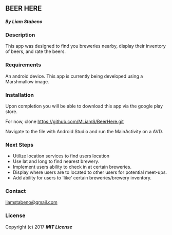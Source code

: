 ## BEER HERE

#### _By Liam Stabeno_

### Description

This app was designed to find you breweries nearby, display their inventory of beers, and rate the beers.

### Requirements

An android device.  This app is currently being developed using a Marshmallow image.

### Installation

Upon completion you will be able to download this app via the google play store.

For now, clone https://github.com/MLiamS/BeerHere.git

Navigate to the file with Android Studio and run the MainActivity on a AVD.


### Next Steps
* Utilize location services to find users location
* Use lat and long to find nearest brewery.
* Implement users ability to check in at certain breweries.
* Display where users are to located to other users for potential meet-ups.
* Add ability for users to 'like' certain breweries/brewery inventory.

### Contact

liamstabeno@gmail.com

### License

Copyright (c) 2017 **_MIT License_**
